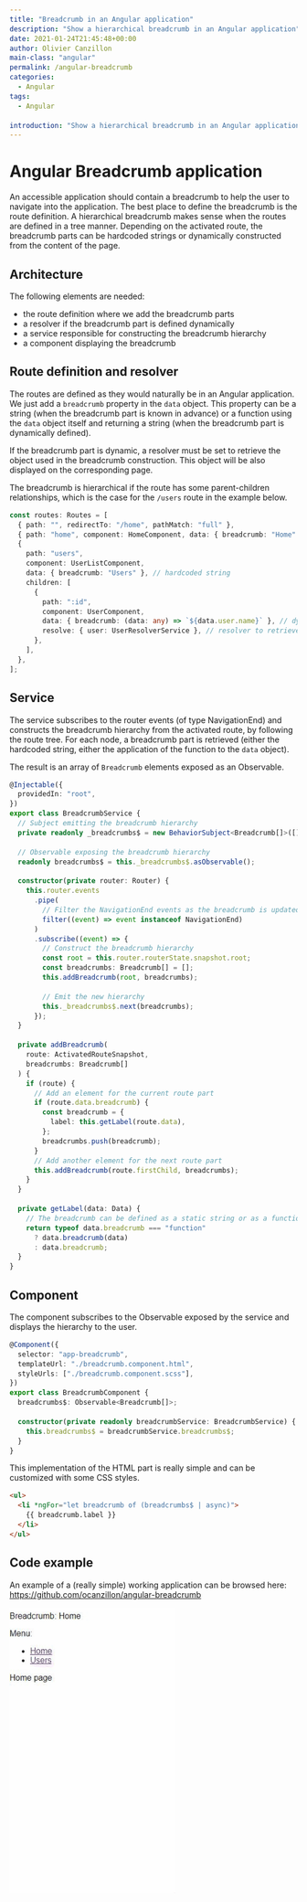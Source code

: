 ```yaml
---
title: "Breadcrumb in an Angular application"
description: "Show a hierarchical breadcrumb in an Angular application"
date: 2021-01-24T21:45:48+00:00
author: Olivier Canzillon
main-class: "angular"
permalink: /angular-breadcrumb
categories:
  - Angular
tags:
  - Angular

introduction: "Show a hierarchical breadcrumb in an Angular application configured in the route definition"
---
```


# Angular Breadcrumb application

An accessible application should contain a breadcrumb to help the user to navigate into the application. The best place to define the breadcrumb is the route definition. A hierarchical breadcrumb makes sense when the routes are defined in a tree manner. Depending on the activated route, the breadcrumb parts can be hardcoded strings or dynamically constructed from the content of the page.

## Architecture

The following elements are needed:

- the route definition where we add the breadcrumb parts
- a resolver if the breadcrumb part is defined dynamically
- a service responsible for constructing the breadcrumb hierarchy
- a component displaying the breadcrumb

## Route definition and resolver

The routes are defined as they would naturally be in an Angular application. We just add a `breadcrumb` property in the `data` object. This property can be a string (when the breadcrumb part is known in advance) or a function using the `data` object itself and returning a string (when the breadcrumb part is dynamically defined).

If the breadcrumb part is dynamic, a resolver must be set to retrieve the object used in the breadcrumb construction. This object will be also displayed on the corresponding page.

The breadcrumb is hierarchical if the route has some parent-children relationships, which is the case for the `/users` route in the example below.

```typescript
const routes: Routes = [
  { path: "", redirectTo: "/home", pathMatch: "full" },
  { path: "home", component: HomeComponent, data: { breadcrumb: "Home" } },
  {
    path: "users",
    component: UserListComponent,
    data: { breadcrumb: "Users" }, // hardcoded string
    children: [
      {
        path: ":id",
        component: UserComponent,
        data: { breadcrumb: (data: any) => `${data.user.name}` }, // dynamic
        resolve: { user: UserResolverService }, // resolver to retrieve the object used in the breadcrumb construction
      },
    ],
  },
];
```

## Service

The service subscribes to the router events (of type NavigationEnd) and constructs the breadcrumb hierarchy from the activated route, by following the route tree. For each node, a breadcrumb part is retrieved (either the hardcoded string, either the application of the function to the `data` object).

The result is an array of `Breadcrumb` elements exposed as an Observable.

```typescript
@Injectable({
  providedIn: "root",
})
export class BreadcrumbService {
  // Subject emitting the breadcrumb hierarchy
  private readonly _breadcrumbs$ = new BehaviorSubject<Breadcrumb[]>([]);

  // Observable exposing the breadcrumb hierarchy
  readonly breadcrumbs$ = this._breadcrumbs$.asObservable();

  constructor(private router: Router) {
    this.router.events
      .pipe(
        // Filter the NavigationEnd events as the breadcrumb is updated only when the route reaches its end
        filter((event) => event instanceof NavigationEnd)
      )
      .subscribe((event) => {
        // Construct the breadcrumb hierarchy
        const root = this.router.routerState.snapshot.root;
        const breadcrumbs: Breadcrumb[] = [];
        this.addBreadcrumb(root, breadcrumbs);

        // Emit the new hierarchy
        this._breadcrumbs$.next(breadcrumbs);
      });
  }

  private addBreadcrumb(
    route: ActivatedRouteSnapshot,
    breadcrumbs: Breadcrumb[]
  ) {
    if (route) {
      // Add an element for the current route part
      if (route.data.breadcrumb) {
        const breadcrumb = {
          label: this.getLabel(route.data),
        };
        breadcrumbs.push(breadcrumb);
      }
      // Add another element for the next route part
      this.addBreadcrumb(route.firstChild, breadcrumbs);
    }
  }

  private getLabel(data: Data) {
    // The breadcrumb can be defined as a static string or as a function to construct the breadcrumb element out of the route data
    return typeof data.breadcrumb === "function"
      ? data.breadcrumb(data)
      : data.breadcrumb;
  }
}
```

## Component

The component subscribes to the Observable exposed by the service and displays the hierarchy to the user.

```typescript
@Component({
  selector: "app-breadcrumb",
  templateUrl: "./breadcrumb.component.html",
  styleUrls: ["./breadcrumb.component.scss"],
})
export class BreadcrumbComponent {
  breadcrumbs$: Observable<Breadcrumb[]>;

  constructor(private readonly breadcrumbService: BreadcrumbService) {
    this.breadcrumbs$ = breadcrumbService.breadcrumbs$;
  }
}
```

This implementation of the HTML part is really simple and can be customized with some CSS styles.

```html
<ul>
  <li *ngFor="let breadcrumb of (breadcrumbs$ | async)">
    {{ breadcrumb.label }}
  </li>
</ul>
```

## Code example

An example of a (really simple) working application can be browsed here: https://github.com/ocanzillon/angular-breadcrumb

![Demonstration](./demo.gif)
